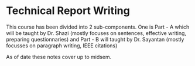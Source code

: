# Technical Report Writing

This course has been divided into 2 sub-components. One is Part - A which will be taught by Dr. Shazi (mostly focuses on sentences, effective writing, preparing questionnaries) and Part - B will taught by Dr. Sayantan (mostly focusses on paragraph writing, IEEE citations) 

As of date these notes cover up to midsem.
